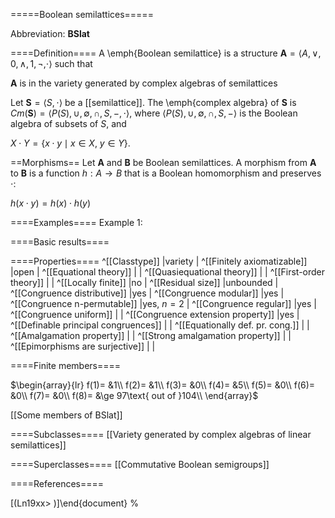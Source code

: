 =====Boolean semilattices=====

Abbreviation: **BSlat**

====Definition====
A \emph{Boolean semilattice} is a structure $\mathbf{A}=\langle A,\vee,0,
\wedge,1,\neg,\cdot\rangle$ such that

$\mathbf{A}$ is in the variety generated by complex algebras of semilattices

Let $\mathbf{S}=\langle S,\cdot\rangle$ be a [[semilattice]]. The
\emph{complex algebra} of $\mathbf{S}$ is 
$Cm(\mathbf{S})=\langle P(S),\cup,\emptyset,\cap,S,-,\cdot\rangle$, 
where $\langle P(S),\cup,\emptyset,
\cap,S,-\rangle$ is the Boolean algebra of subsets of $S$, and 

$X\cdot Y=\{x\cdot y\mid x\in X,\ y\in Y\}$.

==Morphisms==
Let $\mathbf{A}$ and $\mathbf{B}$ be Boolean semilattices. 
A morphism from $\mathbf{A}$ to $\mathbf{B}$ is a function $h:A\rightarrow B$ that is a Boolean homomorphism and preserves $\cdot$:

$h(x\cdot y)=h(x)\cdot h(y)$

====Examples====
Example 1: 

====Basic results====


====Properties====
^[[Classtype]]  |variety |
^[[Finitely axiomatizable]]  |open |
^[[Equational theory]]  | |
^[[Quasiequational theory]]  | |
^[[First-order theory]]  | |
^[[Locally finite]]  |no |
^[[Residual size]]  |unbounded |
^[[Congruence distributive]]  |yes |
^[[Congruence modular]]  |yes |
^[[Congruence n-permutable]]  |yes, $n=2$ |
^[[Congruence regular]]  |yes |
^[[Congruence uniform]]  | |
^[[Congruence extension property]]  |yes |
^[[Definable principal congruences]]  | |
^[[Equationally def. pr. cong.]]  | |
^[[Amalgamation property]]  | |
^[[Strong amalgamation property]]  | |
^[[Epimorphisms are surjective]]  | |

====Finite members====

$\begin{array}{lr}
f(1)= &1\\
f(2)= &1\\
f(3)= &0\\
f(4)= &5\\
f(5)= &0\\
f(6)= &0\\
f(7)= &0\\
f(8)= &\ge 97\text{ out of  }104\\
\end{array}$

[[Some members of BSlat]]

====Subclasses====
[[Variety generated by complex algebras of linear semilattices]] 

====Superclasses====
[[Commutative Boolean semigroups]] 


====References====

[(Ln19xx>
)]\end{document}
%</pre>
